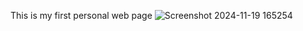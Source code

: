 This is my first personal web page 
![Screenshot 2024-11-19 165254](https://github.com/user-attachments/assets/9a01f0f4-56dc-41f7-a85c-08b2fe814e14)
